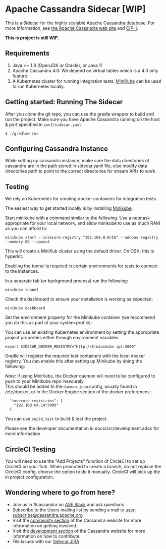# Apache Cassandra Sidecar [WIP]

This is a Sidecar for the highly scalable Apache Cassandra database. 
For more information, see [the Apache Cassandra web site](http://cassandra.apache.org/) and [CIP-1](https://cwiki.apache.org/confluence/pages/viewpage.action?pageId=95652224).

**This is project is still WIP.**

Requirements
------------
  1. Java >= 1.8 (OpenJDK or Oracle), or Java 11
  2. Apache Cassandra 4.0.  We depend on virtual tables which is a 4.0 only feature.
  3. A Kubernetes cluster for running integration tests.  [MiniKube](https://kubernetes.io/docs/tutorials/hello-minikube/) can be used to run Kubernetes locally.

Getting started: Running The Sidecar
--------------------------------------

After you clone the git repo, you can use the gradle wrapper to build and run the project. Make sure you have 
Apache Cassandra running on the host & port specified in `conf/sidecar.yaml`.

    $ ./gradlew run
  
Configuring Cassandra Instance
------------------------------

While setting up cassandra instance, make sure the data directories of cassandra are in the path stored in sidecar.yaml file, else modify data directories path to point to the correct directories for stream APIs to work.

Testing
---------

We rely on Kubernetes for creating docker containers for integration tests.

The easiest way to get started locally is by installing [Minikube](https://kubernetes.io/docs/tasks/tools/install-minikube/). 

Start minikube with a command similar to the following.  Use a netmask appropriate for your local network, and allow minikube to use as much RAM as you can afford to:

    minikube start --insecure-registry "192.168.0.0/16" --addons registry --memory 8G --cpus=4
    
This will create a MiniKub cluster using the default driver.  On OSX, this is hyperkit.  

Enabling the tunnel is required in certain environments for tests to connect to the instances.

In a separate tab (or background process) run the following:

    minikube tunnel

Check the dashboard to ensure your installation is working as expected:
    
    minikube dashboard

Set the environment property for the Minikube container (we recommend you do this as part of your system profile):

You can use an existing Kubernetes environment by setting the appropriate project properties either through environment variables

    export SIDECAR_DOCKER_REGISTRY="http://$(minikube ip):5000"

Gradle will register the required test containers with the local docker registry.    You can enable this after setting up Minikube by doing the following:

*Note*: If using MiniKube, the Docker daemon will need to be configured to push to your Minikube repo insecurely.  
This should be added to the `daemon.json` config, usually found in /etc/docker, or in the Docker Engine section of the docker preferences:

      "insecure-registries": [
        "192.168.64.14:5000"
      ]
    
You can use `build`, `test` to build & test the project.

Please see the developer documentation in docs/src/development.adoc for more information.

CircleCI Testing
-----------------

You will need to use the "Add Projects" function of CircleCI to set up CircleCI on your fork.  When promoted to create a branch, 
do not replace the CircleCI config, choose the option to do it manually.  CircleCI will pick up the in project configuration.


Wondering where to go from here?
--------------------------------
  * Join us in #cassandra on [ASF Slack](https://s.apache.org/slack-invite) and ask questions 
  * Subscribe to the Users mailing list by sending a mail to
    user-subscribe@cassandra.apache.org
  * Visit the [community section](http://cassandra.apache.org/community/) of the Cassandra website for more information on getting involved.
  * Visit the [development section](http://cassandra.apache.org/doc/latest/development/index.html) of the Cassandra website for more information on how to contribute.
  * File issues with our [Sidecar JIRA](https://issues.apache.org/jira/projects/CASSANDRASC/issues/)
